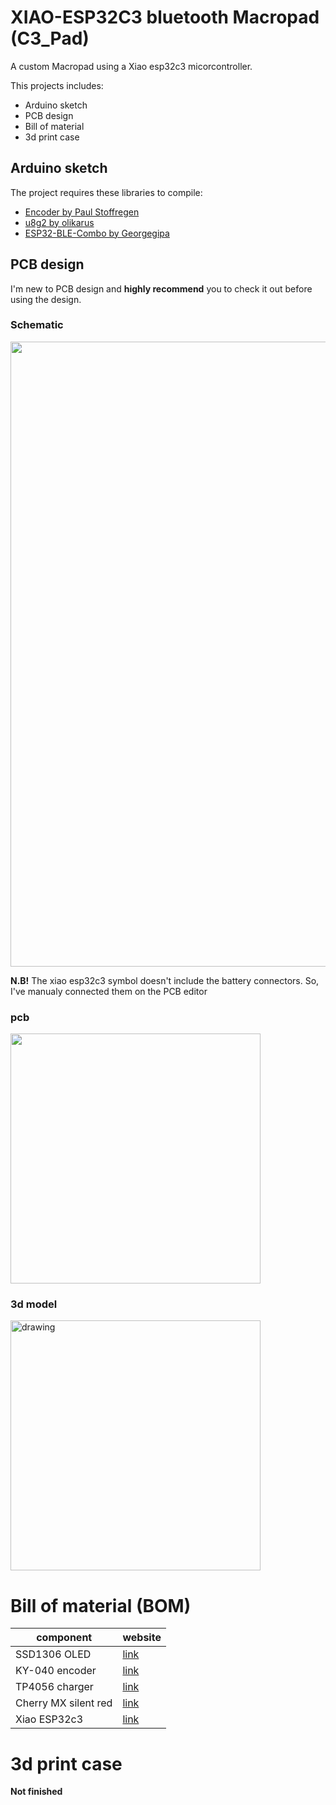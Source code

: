 # XIAO-ESP32C3 bluetooth Macropad (C3_Pad) 
A custom Macropad using a Xiao esp32c3 micorcontroller. 

This projects includes: 
- Arduino sketch
- PCB design
- Bill of material 
- 3d print case 

## Arduino sketch 
The project requires these libraries to compile: 
- [Encoder by Paul Stoffregen](https://github.com/PaulStoffregen/Encoder)
- [u8g2 by olikarus](https://github.com/olikraus/u8g2)
- [ESP32-BLE-Combo by Georgegipa](https://github.com/Georgegipa/ESP32-BLE-Combo)

## PCB design
I'm new to PCB design and __highly recommend__ you to check it out before using the design. 

### Schematic 
<img src="schematic.png" width="1000">

__N.B!__ 
The xiao esp32c3 symbol doesn't include the battery connectors. So, I've manualy connected them on the PCB editor

### pcb
<img src="pcb.png"  width="400"/>

### 3d model
<img src="3d model.png" alt="drawing" width="400"/>

# Bill of material (BOM)
| component             | website | 
| --------              | ------- |
| SSD1306 OLED          | [link](https://www.amazon.com/HiLetgo-Adafruit-Beaglebones-Raspberry-Optional/dp/B06XRBYJR8?th=1)    |
| KY-040 encoder        | [link](https://www.amazon.com/JTAREA-KY-040-Encoder-Encoders-Modules/dp/B0D2TW63G1/ref=sr_1_1_sspa?)   |
| TP4056 charger        | [link](https://www.amazon.com/HiLetgo-Lithium-Charging-Protection-Functions/dp/B07PKND8KG/ref=sr_1_1_sspa?)    |
| Cherry MX silent red  | [link](https://www.amazon.com/Cherry-MX-RGB-Mechanical-Keyboard/dp/B0CBS4QYXS/ref=sr_1_1?)    |
| Xiao ESP32c3          | [link](https://www.seeedstudio.com/Seeed-XIAO-ESP32C3-p-5431.html)     |

# 3d print case 
__Not finished__ 
